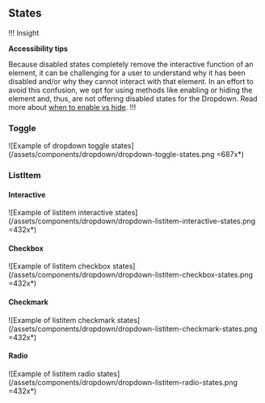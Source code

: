## States

!!! Insight

**Accessibility tips**

Because disabled states completely remove the interactive function of an element, it can be challenging for a user to understand why it has been disabled and/or why they cannot interact with that element. In an effort to avoid this confusion, we opt for using methods like enabling or hiding the element and, thus, are not offering disabled states for the Dropdown. Read more about [when to enable vs hide](https://hashicorp.atlassian.net/wiki/spaces/DES/pages/2678685874/Hiding+Disabling).
!!!

### Toggle

![Example of dropdown toggle states](/assets/components/dropdown/dropdown-toggle-states.png =687x*)

### ListItem

#### Interactive
![Example of listitem interactive states](/assets/components/dropdown/dropdown-listitem-interactive-states.png =432x*)

#### Checkbox
![Example of listitem checkbox states](/assets/components/dropdown/dropdown-listitem-checkbox-states.png =432x*)

#### Checkmark
![Example of listitem checkmark states](/assets/components/dropdown/dropdown-listitem-checkmark-states.png =432x*)

#### Radio
![Example of listitem radio states](/assets/components/dropdown/dropdown-listitem-radio-states.png =432x*)
